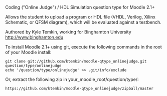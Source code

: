 Coding ("Online Judge") / HDL Simulation question type for Moodle 2.1+

Allows the student to upload a program or HDL file (VHDL, Verilog, Xilinx Schematic, or QFSM diagram), which will be evaluated against a testbench.

Authored by Kyle Temkin, working for Binghamton University <http://www.binghamton.edu>

To install Moodle 2.1+ using git, execute the following commands in the root of your Moodle install:

    git clone git://github.com/ktemkin/moodle-qtype_onlinejudge.git question/type/onlinejudge
    echo '/question/type/onlinejudge' >> .git/info/exclude
    
Or, extract the following zip in your_moodle_root/question/type/:

    https://github.com/ktemkin/moodle-qtype_onlinejudge/zipball/master

